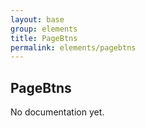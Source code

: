 ```yaml
---
layout: base
group: elements
title: PageBtns
permalink: elements/pagebtns
---
```


## PageBtns

<p class="hint hint--error">No documentation yet.</p>
